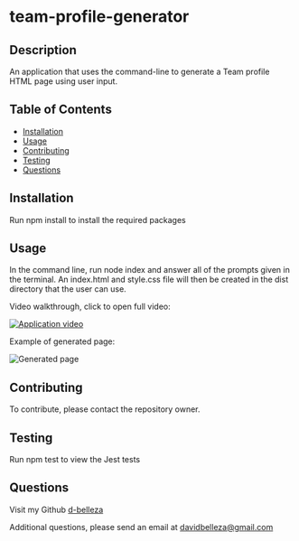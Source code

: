 # team-profile-generator

## Description
An application that uses the command-line to generate a Team profile HTML page using user input.

## Table of Contents
* [Installation](#installation)
* [Usage](#usage)
* [Contributing](#contributing)
* [Testing](#testing)
* [Questions](#questions)
    
## Installation
Run npm install to install the required packages

## Usage
In the command line, run node index and answer all of the prompts given in the terminal. An index.html and style.css file will then be created in the dist directory that the user can use.

Video walkthrough, click to open full video:

[![Application video](./assets/walkthrough.gif)](https://drive.google.com/file/d/1QStn8JI86Hic0HHvWmh8PcRXf2H5HIFY/view)

Example of generated page:

![Generated page](./assets/pagescreenshot.png)

## Contributing
To contribute, please contact the repository owner.

## Testing
Run npm test to view the Jest tests

## Questions
Visit my Github
[d-belleza](https://github.com/d-belleza)

Additional questions, please send an email at
[davidbelleza@gmail.com](mailto:davidbelleza@gmail.com)